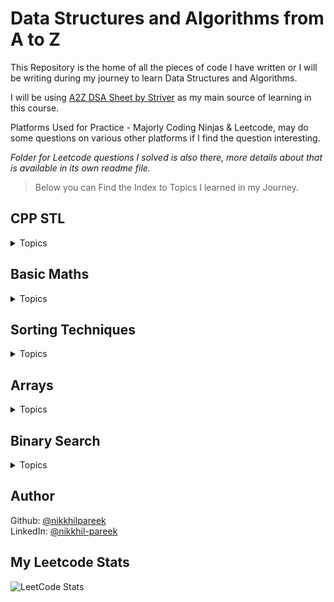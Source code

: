 # Data Structures and Algorithms from A to Z

This Repository is the home of all the pieces of code I have written or I will be writing during my journey to learn Data Structures and Algorithms. <br>

I will be using [A2Z DSA Sheet by Striver](https://takeuforward.org/strivers-a2z-dsa-course/strivers-a2z-dsa-course-sheet-2) as my main source of learning in this course.

Platforms Used for Practice - Majorly Coding Ninjas & Leetcode, may do some questions on various other platforms if I find the question interesting.

*Folder for Leetcode questions I solved is also there, more details about that is available in its own readme file.*

> Below you can Find the Index to Topics I learned in my Journey.

## CPP STL
<details>
<summary>Topics</summary>

- Pair  
- Vector  
- List  
- Deque  
- Stack  
- Queue (basic queue, Priority Queue, Minimum Heap)  
- Set (basic set, multiset, unordered_set)  
- Map (basic map, multimap, unordered_map)  

</details>

## Basic Maths
<details>
<summary>Topics</summary>

- Digit Extraction  
- Reverse a Number  
- Check Palindrome  
- Armstrong Number  
- Print All Divisors  
- Check Prime Numbers  
- GCD/HCF - best approach using Modified Euclidean Algorithm  

</details>

## Sorting Techniques
<details>
<summary>Topics</summary>

- Bubble Sort  
- Selection Sort  
- Insertion Sort  
- Merge Sort  
- Quick Sort  
- Recursive Bubble Sort  
- Recursive Insertion Sort  

> Project Idea: Sorting Visualizer using CPP only  

</details>

## Arrays
<details>
<summary>Topics</summary>

- Find Largest Element in Array (Brute Force & Optimal Solution)  
- Find Second Largest Element in Array (Brute Force, Better & Optimal Solution)  
- Check Array is Sorted or Not  
- Remove Duplicates in-place from a Sorted Array (Brute Force & Optimal Solution)  
- Left Rotate Array by One Place  
- Left Rotate Array by D Places (Brute Force & Optimal Solution)  
- Move All Zeroes to End (Brute Force & Optimal Solution)  
- Linear Search  
- Right Rotate by One Place  
- Right Rotate by D Places (Brute Force & Optimal Solution)  
- Union of two Sorted Arrays (Brute Force Solution)  
- Union of two Sorted Arrays (Optimal Solution)  
- Intersection of two Sorted Arrays (Brute Force & Optimal Solution)  
- Finding Missing Number in an Array (Brute Force, Better, Optimal 1 & Optimal 2 Solution)  
- Maximum Consecutive Ones in an Array of 0s and 1s  
- Find Number that Appears only once in an Array where all other numbers appear twice  
- Find Longest Subarray with Sum K in a Positive Only Array (Brute Force, Better & Optimal solution)  
- Find Longest Subarray with Sum K in an Array (Brute Force & Optimal solution)
- Two Sum (Brute Force, Better, Optimal Solution)
- Sort an Array of 0s, 1s and 2s **Dutch National Flag Algorithm**
- Maximum Subarray Sum (Brute Force & Optimal Solution) **Kadane's Algorithm**
- Majority Element >N/2 **Moore's Voting Algorithm**
- Count Subarrays with XOR K (Brute Force & Optimal Solution)
- Best Time to Buy & Sell Stocks
- Rearrange Elements by Alternate Sign - Equal Positive & Negatives (Brute Force & Optimal Solution)
- Rearrange Elements by Alternate Sign - Unequal Positive & Negatives
- Next Permutation (Brute Force Explanation, STL & Optimal Solution)
- Leaders in Array (Brute Force & Optimal Solution)
- Longest Consecutive Sequence (Better & Optimal Solution)
- Number of Subarrays with Sum K (Brute Force & Optimal Solution)
- Set MAtrix Zeroes (Brute Force)
- Pascal's Triangle 1: Print element of Triangle by row and column number 
- Pascal's Triangle 2: Print nth row of Triangle
- Pascal's Triangle 3: Print entire Triangle
- Majority Element >n/3 **Modified Moore's Voting Algorithm**
- Three Sum (Brute Force, Better & Optimal Solution)
- Four Sum
- Maximum Product Subarray
- Set Matrix Zeroes (Better)
- Set Matrix Zeroes (Optimal Solution)
- Rotate Matrix by 90 degrees (Brute Force & Optimal Solution)
- Spiral Traversal of Matrix
- Count Inversions in Array (Brute Force & Optimal Solution)
- Merge Overlapping Intervals (Brute Force & Optimal Solution)
- Merge Two Sorted Array (Brute Force, Better & Optimal Solution)
- Repeating & Missing Number (Brute Force, Better, Optimal 1 using Sum & Optimal 2 using XOR)
// To Be Uploaded - Reverse Pairs
  
</details>

## Binary Search
<details>
<summary>Topics</summary>

- Binary Search Implementation - Iterative & Recursive
- Lower & Upper Bound - Verified using C++ STL
- First & Last Occurrences of Element (Using Lower-Upper Bound & Using Raw Binary Search)
- Count Occurrences of Element
- Search Element in Rotated Array with Unique Elements
- Search Element in Rotated Array with Duplicate Elements

</details>

## Author
Github: [@nikkhilpareek](https://www.github.com/nikkhilpareek) <br>
LinkedIn: [@nikkhil-pareek](https://www.linkedin.com/in/nikkhil-pareek/)

## My Leetcode Stats
![LeetCode Stats](https://leetcard.jacoblin.cool/Nikkhil-Pareek?theme=dark&font=Archivo)
